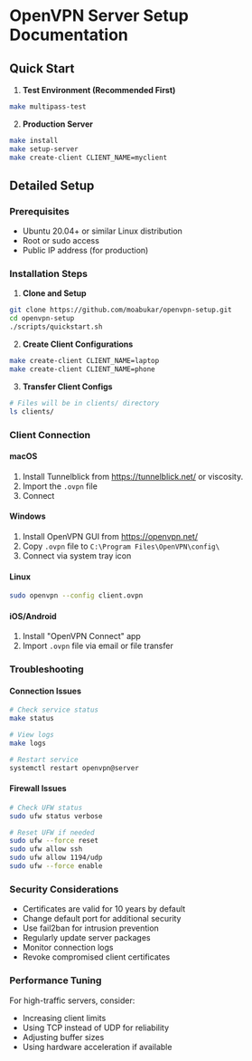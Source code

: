 # OpenVPN Server Setup Documentation

## Quick Start

1. **Test Environment (Recommended First)**

```bash
make multipass-test
```

2. **Production Server**

```bash
make install
make setup-server
make create-client CLIENT_NAME=myclient
```

## Detailed Setup

### Prerequisites

- Ubuntu 20.04+ or similar Linux distribution
- Root or sudo access
- Public IP address (for production)

### Installation Steps

1. **Clone and Setup**

```bash
git clone https://github.com/moabukar/openvpn-setup.git
cd openvpn-setup
./scripts/quickstart.sh
```

2. **Create Client Configurations**

```bash
make create-client CLIENT_NAME=laptop
make create-client CLIENT_NAME=phone
```

3. **Transfer Client Configs**

```bash
# Files will be in clients/ directory
ls clients/
```

### Client Connection

#### macOS

1. Install Tunnelblick from https://tunnelblick.net/ or viscosity. 
2. Import the `.ovpn` file
3. Connect

#### Windows

1. Install OpenVPN GUI from https://openvpn.net/
2. Copy `.ovpn` file to `C:\Program Files\OpenVPN\config\`
3. Connect via system tray icon

#### Linux

```bash
sudo openvpn --config client.ovpn
```

#### iOS/Android

1. Install "OpenVPN Connect" app
2. Import `.ovpn` file via email or file transfer

### Troubleshooting

#### Connection Issues

```bash
# Check service status
make status

# View logs
make logs

# Restart service
systemctl restart openvpn@server
```

#### Firewall Issues

```bash
# Check UFW status
sudo ufw status verbose

# Reset UFW if needed
sudo ufw --force reset
sudo ufw allow ssh
sudo ufw allow 1194/udp
sudo ufw --force enable
```

### Security Considerations

- Certificates are valid for 10 years by default
- Change default port for additional security
- Use fail2ban for intrusion prevention
- Regularly update server packages
- Monitor connection logs
- Revoke compromised client certificates

### Performance Tuning

For high-traffic servers, consider:
- Increasing client limits
- Using TCP instead of UDP for reliability
- Adjusting buffer sizes
- Using hardware acceleration if available
